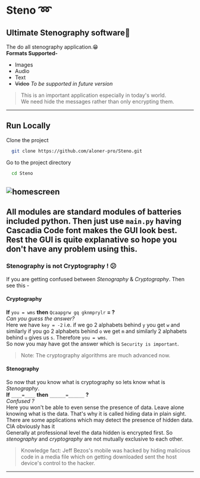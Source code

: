 # Steno :loop:
## Ultimate Stenography software:superhero:
The do all stenography application.:grin:<br>
**Formats Supported-**
- Images
- Audio
- Text
- ~~Video~~ _To be supported in future version_
>This is an important application especially in today's world.<br>
> We need hide the messages rather than only encrypting them.
---
## Run Locally

Clone the project

```bash
  git clone https://github.com/aloner-pro/Steno.git
```

Go to the project directory

```bash
  cd Steno
```
![homescreen](https://github.com/aloner-pro/Steno/blob/master/images/home_screeen.png?raw=true)
---
All modules are standard modules of **batteries included** python.
Then just use `main.py` having **Cascadia Code** font makes the GUI look best.
Rest the GUI is quite explanative so hope you don't have any problem using this.
---
### Stenography is not Cryptography ! :confused:
If you are getting confused between _Stenography_ & _Cryptography_. Then see this -
#### Cryptography 
**If** `you = wms` **then** `Qcaapgrw gq gknmprylr` **= ?**<br>
_Can you guess the answer?_<br>
Here we have `key = -2` i.e. if we go 2 alphabets behind `y` you get 
`w` and similarly if you go 2 alphabets behind `o` we get `m` and similarly 2 alphabets behind `u` gives us `s`. Therefore `you = wms`. <br>
So now you may have got the answer which is `Security is important`.
> Note: The cryptography algorithms are much advanced now.
#### Stenography
So now that you know what is cryptography so lets know what is _Stenography_.<br>
**If** `____=____` **then** `______=______` **?**<br>
_Confused ?_<br>
Here you won't be able to even sense the presence of data. Leave alone knowing what
is the data. That's why it is called hiding data in plain sight. There are some applications which
may detect the presence of hidden data. CIA obviously has it <emoji><br>
Generally at professional level the data hidden is encrypted first. So _stenography_ and _cryptography_ are not
mutually exclusive to each other.
>Knowledge fact: Jeff Bezos's mobile was hacked by hiding malicious code in a media 
>file which on getting downloaded sent the host device's control to the hacker. 
---
